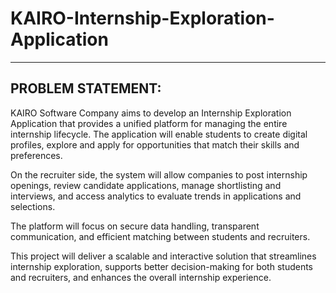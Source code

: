 # KAIRO-Internship-Exploration-Application
***
## PROBLEM STATEMENT:

KAIRO Software Company aims to develop an Internship Exploration Application that provides a unified platform for managing the entire internship lifecycle. The application will enable students to create digital profiles, explore and apply for opportunities that match their skills and preferences.

On the recruiter side, the system will allow companies to post internship openings, review candidate applications, manage shortlisting and interviews, and access analytics to evaluate trends in applications and selections.

The platform will focus on secure data handling, transparent communication, and efficient matching between students and recruiters.

This project will deliver a scalable and interactive solution that streamlines internship exploration, supports better decision-making for both students and recruiters, and enhances the overall internship experience.
